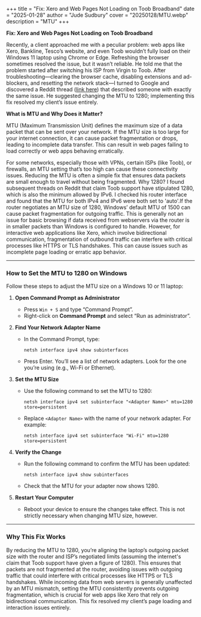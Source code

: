 +++
title = "Fix: Xero and Web Pages Not Loading on Toob Broadband"
date = "2025-01-28"
author = "Jude Sudbury"
cover = "20250128/MTU.webp"
description = "MTU"
+++

**Fix: Xero and Web Pages Not Loading on Toob Broadband**

Recently, a client approached me with a peculiar problem: web apps like Xero, Bankline, Tesco’s website, and even Toob wouldn’t fully load on their Windows 11 laptop using Chrome or Edge. Refreshing the browser sometimes resolved the issue, but it wasn’t reliable. He told me that the problem started after switching his ISP from Virgin to Toob. After troubleshooting—clearing the browser cache, disabling extensions and ad-blockers, and resetting the network stack—I turned to Google and discovered a Reddit thread ([link here](https://www.reddit.com/r/Southampton/comments/19c2vrm/anyone_else_having_connectivity_issues_with_toob/)) that described someone with exactly the same issue. He suggested changing the MTU to 1280; implementing this fix resolved my client’s issue entirely.

**What is MTU and Why Does it Matter?**

MTU (Maximum Transmission Unit) defines the maximum size of a data packet that can be sent over your network. If the MTU size is too large for your internet connection, it can cause packet fragmentation or drops, leading to incomplete data transfer. This can result in web pages failing to load correctly or web apps behaving erratically.

For some networks, especially those with VPNs, certain ISPs (like Toob), or firewalls, an MTU setting that’s too high can cause these connectivity issues. Reducing the MTU is often a simple fix that ensures data packets are small enough to travel without being fragmented. Why 1280? I found subsequent threads on Reddit that claim Toob support have stipulated 1280, which is also the minimum allowed by IPv6. I checked his router interface and found that the MTU for both IPv4 and IPv6 were both set to 'auto'.If the router negotiates an MTU size of 1280, Windows’ default MTU of 1500 can cause packet fragmentation for outgoing traffic. This is generally not an issue for basic browsing if data received from webservers via the router is in smaller packets than Windows is configured to handle. However, for interactive web applications like Xero, which involve bidirectional communication, fragmentation of outbound traffic can interfere with critical processes like HTTPS or TLS handshakes. This can cause issues such as incomplete page loading or erratic app behavior.

---

### **How to Set the MTU to 1280 on Windows**

Follow these steps to adjust the MTU size on a Windows 10 or 11 laptop:

1. **Open Command Prompt as Administrator**

   - Press `Win + S` and type “Command Prompt”.
   - Right-click on **Command Prompt** and select “Run as administrator”.

2. **Find Your Network Adapter Name**

   - In the Command Prompt, type:
     ```
     netsh interface ipv4 show subinterfaces
     ```
   - Press Enter. You’ll see a list of network adapters. Look for the one you’re using (e.g., Wi-Fi or Ethernet).

3. **Set the MTU Size**

   - Use the following command to set the MTU to 1280:
     ```
     netsh interface ipv4 set subinterface "<Adapter Name>" mtu=1280 store=persistent
     ```
   - Replace `<Adapter Name>` with the name of your network adapter. For example:
     ```
     netsh interface ipv4 set subinterface "Wi-Fi" mtu=1280 store=persistent
     ```

4. **Verify the Change**

   - Run the following command to confirm the MTU has been updated:
     ```
     netsh interface ipv4 show subinterfaces
     ```
   - Check that the MTU for your adapter now shows 1280.

5. **Restart Your Computer**

   - Reboot your device to ensure the changes take effect. This is not strictly necessary when changing MTU size, however.

---

### **Why This Fix Works**

By reducing the MTU to 1280, you’re aligning the laptop’s outgoing packet size with the router and ISP’s negotiated limits (assuming the internet's claim that Toob support have given a figure of 1280). This ensures that packets are not fragmented at the router, avoiding issues with outgoing traffic that could interfere with critical processes like HTTPS or TLS handshakes. While incoming data from web servers is generally unaffected by an MTU mismatch, setting the MTU consistently prevents outgoing fragmentation, which is crucial for web apps like Xero that rely on bidirectional communication. This fix resolved my client’s page loading and interaction issues entirely.

